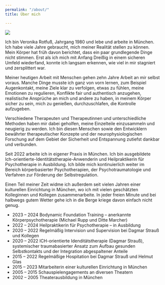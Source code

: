 ```yaml
---
permalink: "/about/"
title: Über mich

---
```

![](/website/assets/images/Vroni_03.jpg)

Ich bin Veronika Rotfuß, Jahrgang 1980 und lebe und arbeite in München. Ich habe viele Jahre gebraucht, mich meiner Realität stellen zu können. Mein Körper hat früh davon berichtet, dass ein paar grundlegende Dinge nicht stimmen. Erst als ich mich mit Anfang Dreißig in einem sicheren Umfeld wiederfand, konnte ich langsam erkennen, wie viel in mir stagniert und zersplittert war.

Meiner heutigen Arbeit mit Menschen gehen zehn Jahre Arbeit an mir selbst voraus. Manche Dinge musste ich ganz von vorn lernen, zum Beispiel Augenkontakt, meine Ziele klar zu verfolgen, etwas zu fühlen, meine Emotionen zu regulieren, Konflikte fair und authentisch anzugehen, realistische Ansprüche an mich und andere zu haben, in meinem Körper sicher zu sein, mich zu genießen, durchzuschlafen, die Kontrolle aufzugeben.

Verschiedene Therapeuten und Therapeutinnen und unterschiedliche Methoden haben mir dabei geholfen, meine Einzelteile einzusammeln und neugierig zu werden. Ich bin diesen Menschen sowie den Entwicklern bewährter therapeutischer Konzepte und der neurophysiologischen Forschung auf dem Gebiet der Sicherheit und Entspannung zutiefst dankbar und verbunden.

Seit 2022 arbeite ich in eigener Praxis in München. Ich bin ausgebildete Ich-orientierte-Identitätstherapie-Anwenderin und Heilpraktikerin für Psychotherapie in Ausbildung. Ich bilde mich kontinuierlich weiter im Bereich körperbasierter Psychotherapien, der Psychotraumatologie und Verfahren zur Förderung der Selbstregulation.

Einen Teil meiner Zeit widme ich außerdem seit vielen Jahren einer kulturellen Einrichtung in München, wo ich mit vielen geschätzten Kolleginnen und Kollegen zusammenarbeite. In jeder freien Minute und bei halbwegs gutem Wetter gehe ich in die Berge kriege davon einfach nicht genug.

* 2023 – 2024 Bodynamic Foundation Training – anerkannte Körperpsychotherapie (Michael Rupp und Ditte Marcher)
* 2022 – 2024 Heilpraktikerin für Psychotherapie – in Ausbildung
* 2020 – 2022 Regelmäßig Intervision und Supervision bei Dagmar Strauß und Kollegen
* 2020 – 2022 ICH-orientierte Idenditätstherapie (Dagmar Strauß), systemischer traumabasierter Ansatz zum Aufbau gesunden Selbstkontakts und der Integration abgespaltener Anteile
* 2015 – 2022 Regelmäßige Hospitation bei Dagmar Strauß und Helmut Glas
* 2015 – 2023 Mitarbeiterin einer kulturellen Einrichtung in München
* 2005 – 2015 Schauspielengagements an diversen Theatern
* 2002 – 2005 Theaterausbildung in München